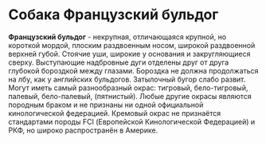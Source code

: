 # Собака Французский бульдог

**Французский бульдог** - некрупная, отличающаяся крупной, но короткой мордой, плоским раздвоенным носом, широкой раздвоенной верхней губой. Стоячие уши, широкие у основания и закругляющиеся сверху. Выступающие надбровные дуги отделены друг от друга глубокой бороздкой между глазами. Бороздка не должна продолжаться на лбу, как у английских бульдогов. Затылочный бугор слабо развит. Могут иметь самый разнообразный окрас: тигровый, бело-тигровый, палевый, бело-палевый, (пятнистый). Любые другие окрасы являются породным браком и не признаны ни одной официальной кинологической федерацией. Кремовый окрас не признаётся стандартами породы FCI (Европейской Кинологической Федерацией) и РКФ, но широко распространён в Америке.
